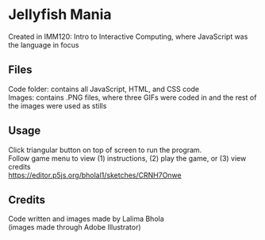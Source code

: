 # Jellyfish Mania  

Created in IMM120: Intro to Interactive Computing, where JavaScript was the language in focus  

## Files
Code folder: contains all JavaScript, HTML, and CSS code  
Images: contains .PNG files, where three GIFs were coded in and the rest of the images were used as stills

## Usage
Click triangular button on top of screen to run the program.  
Follow game menu to view (1) instructions, (2) play the game, or (3) view credits   
https://editor.p5js.org/bholal1/sketches/CRNH7Onwe

## Credits
Code written and images made by Lalima Bhola  
(images made through Adobe Illustrator)
